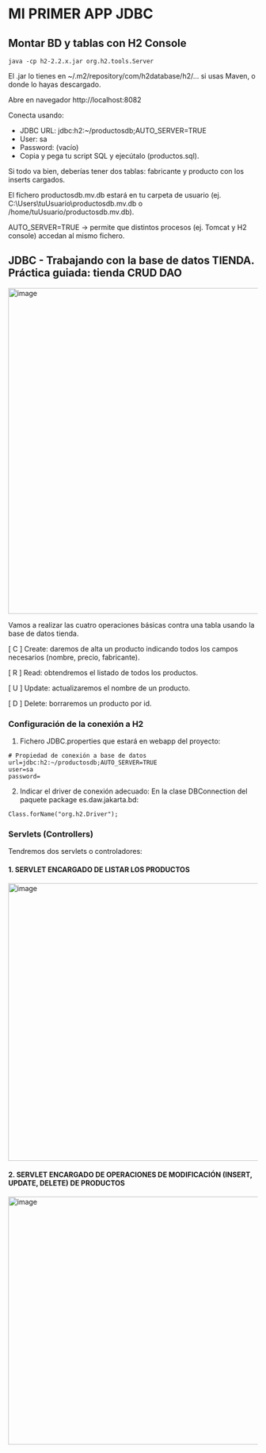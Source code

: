 # MI PRIMER APP JDBC

## Montar BD y tablas con H2 Console

```
java -cp h2-2.2.x.jar org.h2.tools.Server
```

El .jar lo tienes en ~/.m2/repository/com/h2database/h2/... si usas Maven, o donde lo hayas descargado.

Abre en navegador http://localhost:8082

Conecta usando:

- JDBC URL: jdbc:h2:~/productosdb;AUTO_SERVER=TRUE
- User: sa
- Password: (vacío)
- Copia y pega tu script SQL y ejecútalo (productos.sql).

Si todo va bien, deberías tener dos tablas: fabricante y producto con los inserts cargados.

El fichero productosdb.mv.db estará en tu carpeta de usuario (ej. C:\Users\tuUsuario\productosdb.mv.db o /home/tuUsuario/productosdb.mv.db).

AUTO_SERVER=TRUE → permite que distintos procesos (ej. Tomcat y H2 console) accedan al mismo fichero.


## JDBC - Trabajando con la base de datos TIENDA. Práctica guiada: tienda CRUD DAO

<img width="767" height="657" alt="image" src="https://github.com/user-attachments/assets/7e1fa7a9-7a38-4213-beca-31984db79dc8" />

Vamos a realizar las cuatro operaciones básicas contra una tabla usando la base de datos tienda.

[ C ] Create: daremos de alta un producto indicando todos los campos necesarios (nombre, precio, fabricante).

[ R ] Read: obtendremos el listado de todos los productos.

[ U ] Update: actualizaremos el nombre de un producto.

[ D ] Delete: borraremos un producto por id.

### Configuración de la conexión a H2

1. Fichero JDBC.properties que estará en webapp del proyecto:
```
# Propiedad de conexión a base de datos
url=jdbc:h2:~/productosdb;AUTO_SERVER=TRUE
user=sa
password=
```
2. Indicar el driver de conexión adecuado: En la clase DBConnection del paquete package es.daw.jakarta.bd: 
```
Class.forName("org.h2.Driver");
```

### Servlets (Controllers)

Tendremos dos servlets o controladores:

#### 1. SERVLET ENCARGADO DE LISTAR LOS PRODUCTOS
  <img width="715" height="560" alt="image" src="https://github.com/user-attachments/assets/6d45b8b8-e305-4be6-9f3d-7b93cde07f6c" />

#### 2. SERVLET ENCARGADO DE OPERACIONES DE MODIFICACIÓN (INSERT, UPDATE, DELETE) DE PRODUCTOS
   <img width="820" height="500" alt="image" src="https://github.com/user-attachments/assets/b317d000-5e33-4248-8401-f511d6beba1c" />
